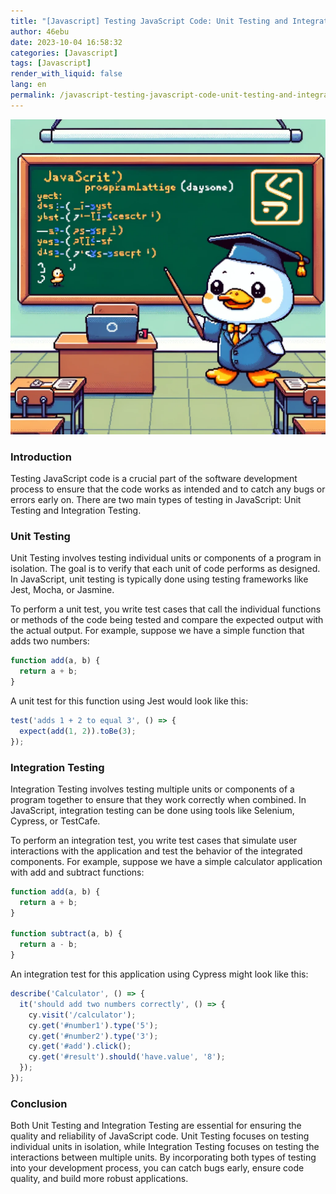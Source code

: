 ```yaml
---
title: "[Javascript] Testing JavaScript Code: Unit Testing and Integration Testing"
author: 46ebu
date: 2023-10-04 16:58:32 
categories: [Javascript]
tags: [Javascript]
render_with_liquid: false
lang: en
permalink: /javascript-testing-javascript-code-unit-testing-and-integration-testing
---
```


![Intro](/assets/img/post/javascript.png)
### Introduction
Testing JavaScript code is a crucial part of the software development process to ensure that the code works as intended and to catch any bugs or errors early on. There are two main types of testing in JavaScript: Unit Testing and Integration Testing. 

### Unit Testing
Unit Testing involves testing individual units or components of a program in isolation. The goal is to verify that each unit of code performs as designed. In JavaScript, unit testing is typically done using testing frameworks like Jest, Mocha, or Jasmine.

To perform a unit test, you write test cases that call the individual functions or methods of the code being tested and compare the expected output with the actual output. For example, suppose we have a simple function that adds two numbers:

```javascript
function add(a, b) {
  return a + b;
}
```

A unit test for this function using Jest would look like this:

```javascript
test('adds 1 + 2 to equal 3', () => {
  expect(add(1, 2)).toBe(3);
});
```

### Integration Testing
Integration Testing involves testing multiple units or components of a program together to ensure that they work correctly when combined. In JavaScript, integration testing can be done using tools like Selenium, Cypress, or TestCafe.

To perform an integration test, you write test cases that simulate user interactions with the application and test the behavior of the integrated components. For example, suppose we have a simple calculator application with add and subtract functions:

```javascript
function add(a, b) {
  return a + b;
}

function subtract(a, b) {
  return a - b;
}
```

An integration test for this application using Cypress might look like this:

```javascript
describe('Calculator', () => {
  it('should add two numbers correctly', () => {
    cy.visit('/calculator');
    cy.get('#number1').type('5');
    cy.get('#number2').type('3');
    cy.get('#add').click();
    cy.get('#result').should('have.value', '8');
  });
});
```

### Conclusion
Both Unit Testing and Integration Testing are essential for ensuring the quality and reliability of JavaScript code. Unit Testing focuses on testing individual units in isolation, while Integration Testing focuses on testing the interactions between multiple units. By incorporating both types of testing into your development process, you can catch bugs early, ensure code quality, and build more robust applications.